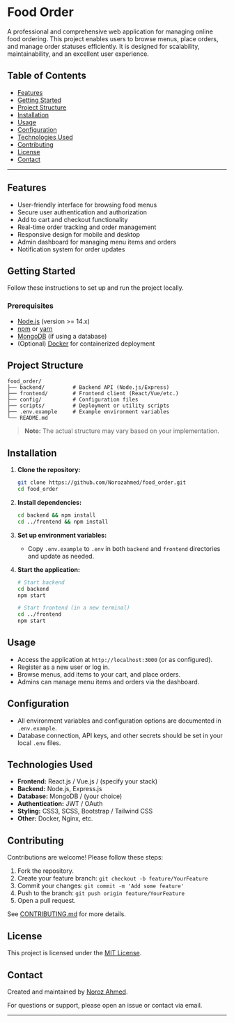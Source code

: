 # Food Order

A professional and comprehensive web application for managing online food ordering. This project enables users to browse menus, place orders, and manage order statuses efficiently. It is designed for scalability, maintainability, and an excellent user experience.

## Table of Contents

- [Features](#features)
- [Getting Started](#getting-started)
- [Project Structure](#project-structure)
- [Installation](#installation)
- [Usage](#usage)
- [Configuration](#configuration)
- [Technologies Used](#technologies-used)
- [Contributing](#contributing)
- [License](#license)
- [Contact](#contact)

---

## Features

- User-friendly interface for browsing food menus
- Secure user authentication and authorization
- Add to cart and checkout functionality
- Real-time order tracking and order management
- Responsive design for mobile and desktop
- Admin dashboard for managing menu items and orders
- Notification system for order updates

## Getting Started

Follow these instructions to set up and run the project locally.

### Prerequisites

- [Node.js](https://nodejs.org/) (version >= 14.x)
- [npm](https://www.npmjs.com/) or [yarn](https://yarnpkg.com/)
- [MongoDB](https://www.mongodb.com/) (if using a database)
- (Optional) [Docker](https://www.docker.com/) for containerized deployment

## Project Structure

```
food_order/
├── backend/         # Backend API (Node.js/Express)
├── frontend/        # Frontend client (React/Vue/etc.)
├── config/          # Configuration files
├── scripts/         # Deployment or utility scripts
├── .env.example     # Example environment variables
└── README.md
```

> **Note:** The actual structure may vary based on your implementation.

## Installation

1. **Clone the repository:**
    ```bash
    git clone https://github.com/Norozahmed/food_order.git
    cd food_order
    ```

2. **Install dependencies:**
    ```bash
    cd backend && npm install
    cd ../frontend && npm install
    ```

3. **Set up environment variables:**
    - Copy `.env.example` to `.env` in both `backend` and `frontend` directories and update as needed.

4. **Start the application:**
    ```bash
    # Start backend
    cd backend
    npm start

    # Start frontend (in a new terminal)
    cd ../frontend
    npm start
    ```

## Usage

- Access the application at `http://localhost:3000` (or as configured).
- Register as a new user or log in.
- Browse menus, add items to your cart, and place orders.
- Admins can manage menu items and orders via the dashboard.

## Configuration

- All environment variables and configuration options are documented in `.env.example`.
- Database connection, API keys, and other secrets should be set in your local `.env` files.

## Technologies Used

- **Frontend:** React.js / Vue.js / (specify your stack)
- **Backend:** Node.js, Express.js
- **Database:** MongoDB / (your choice)
- **Authentication:** JWT / OAuth
- **Styling:** CSS3, SCSS, Bootstrap / Tailwind CSS
- **Other:** Docker, Nginx, etc.

## Contributing

Contributions are welcome! Please follow these steps:

1. Fork the repository.
2. Create your feature branch: `git checkout -b feature/YourFeature`
3. Commit your changes: `git commit -m 'Add some feature'`
4. Push to the branch: `git push origin feature/YourFeature`
5. Open a pull request.

See [CONTRIBUTING.md](CONTRIBUTING.md) for more details.

## License

This project is licensed under the [MIT License](LICENSE).

## Contact

Created and maintained by [Noroz Ahmed](https://github.com/Norozahmed).

For questions or support, please open an issue or contact via email.

---
